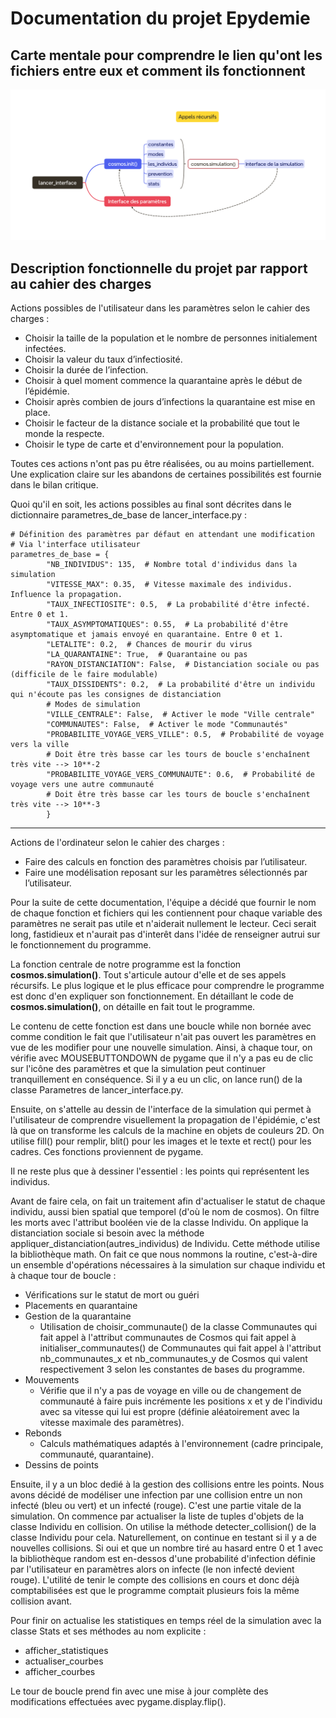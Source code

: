 # Documentation du projet Epydemie

## Carte mentale pour comprendre le lien qu'ont les fichiers entre eux et comment ils fonctionnent

![Carte mentale](epydemie-map.png)

## Description fonctionnelle du projet par rapport au cahier des charges

Actions possibles de l'utilisateur dans les paramètres selon le cahier des charges :

- Choisir la taille de la population et le nombre de personnes
initialement infectées.
- Choisir la valeur du taux d’infectiosité.
- Choisir la durée de l’infection.
- Choisir à quel moment commence la quarantaine après le début de
l’épidémie.
- Choisir après combien de jours d’infections la quarantaine est mise
en place.
- Choisir le facteur de la distance sociale et la probabilité que tout le monde la respecte.
- Choisir le type de carte et d'environnement pour la population.

Toutes ces actions n'ont pas pu être réalisées, ou au moins partiellement. Une explication claire sur les abandons
de certaines possibilités est fournie dans le bilan critique.

Quoi qu'il en soit, les actions possibles au final sont décrites dans le dictionnaire parametres_de_base de lancer_interface.py :

```
# Définition des paramètres par défaut en attendant une modification
# Via l'interface utilisateur
parametres_de_base = {
        "NB_INDIVIDUS": 135,  # Nombre total d'individus dans la simulation
        "VITESSE_MAX": 0.35,  # Vitesse maximale des individus. Influence la propagation.
        "TAUX_INFECTIOSITE": 0.5,  # La probabilité d'être infecté. Entre 0 et 1.
        "TAUX_ASYMPTOMATIQUES": 0.55,  # La probabilité d'être asymptomatique et jamais envoyé en quarantaine. Entre 0 et 1.
        "LETALITE": 0.2,  # Chances de mourir du virus
        "LA_QUARANTAINE": True,  # Quarantaine ou pas
        "RAYON_DISTANCIATION": False,  # Distanciation sociale ou pas (difficile de le faire modulable)
        "TAUX_DISSIDENTS": 0.2,  # La probabilité d'être un individu qui n'écoute pas les consignes de distanciation
        # Modes de simulation
        "VILLE_CENTRALE": False,  # Activer le mode "Ville centrale"
        "COMMUNAUTES": False,  # Activer le mode "Communautés"
        "PROBABILITE_VOYAGE_VERS_VILLE": 0.5,  # Probabilité de voyage vers la ville
        # Doit être très basse car les tours de boucle s'enchaînent très vite --> 10**-2
        "PROBABILITE_VOYAGE_VERS_COMMUNAUTE": 0.6,  # Probabilité de voyage vers une autre communauté
        # Doit être très basse car les tours de boucle s'enchaînent très vite --> 10**-3
        }
```

---

Actions de l'ordinateur selon le cahier des charges :

- Faire des calculs en fonction des paramètres choisis par l’utilisateur.
- Faire une modélisation reposant sur les paramètres sélectionnés par l’utilisateur.

 Pour la suite de cette documentation, l'équipe a décidé que fournir le nom de chaque fonction et fichiers qui les contiennent pour chaque
 variable des paramètres ne serait pas utile et n'aiderait nullement le lecteur. Ceci serait long, fastidieux et n'aurait pas d'interêt dans
 l'idée de renseigner autrui sur le fonctionnement du programme.

 La fonction centrale de notre programme est la fonction **cosmos.simulation()**. Tout s'articule autour d'elle et de ses appels récursifs.
 Le plus logique et le plus efficace pour comprendre le programme est donc d'en expliquer son fonctionnement.
 En détaillant le code de **cosmos.simulation()**, on détaille en fait tout le programme.

 Le contenu de cette fonction est dans une boucle while non bornée avec comme condition le fait que l'utilisateur n'ait pas
 ouvert les paramètres en vue de les modifier pour une nouvelle simulation.
Ainsi, à chaque tour, on vérifie avec MOUSEBUTTONDOWN de pygame que il n'y a pas eu de clic sur l'icône des paramètres et que la
simulation peut continuer tranquillement en conséquence.
Si il y a eu un clic, on lance run() de la classe Parametres de lancer_interface.py.

Ensuite, on s'attelle au dessin de l'interface de la simulation qui permet à l'utilisateur de comprendre visuellement
la propagation de l'épidémie, c'est là que on transforme les calculs de la machine en objets de couleurs 2D.
On utilise fill() pour remplir, blit() pour les images et le texte et rect() pour les cadres. Ces fonctions proviennent de pygame.

Il ne reste plus que à dessiner l'essentiel : les points qui représentent les individus.

Avant de faire cela, on fait un traitement afin d'actualiser le statut de chaque individu, aussi bien spatial que temporel (d'où le nom de cosmos).
On filtre les morts avec l'attribut booléen vie de la classe Individu.
On applique la distanciation sociale si besoin avec la méthode appliquer_distanciation(autres_individus) de Individu. Cette méthode
utilise la bibliothèque math.
On fait ce que nous nommons la routine, c'est-à-dire un ensemble d'opérations nécessaires à la simulation sur chaque individu et à chaque tour de boucle :
- Vérifications sur le statut de mort ou guéri
- Placements en quarantaine
- Gestion de la quarantaine
    - Utilisation de choisir_communaute() de la classe Communautes qui fait appel à l'attribut communautes de Cosmos
    qui fait appel à initialiser_communautes() de Communautes qui fait appel à l'attribut nb_communautes_x et nb_communautes_y de Cosmos
    qui valent respectivement 3 selon les constantes de bases du programme.
- Mouvements
    - Vérifie que il n'y a pas de voyage en ville ou de changement de communauté à faire puis incrémente les positions x et y de l'individu avec sa vitesse
    qui lui est propre (définie aléatoirement avec la vitesse maximale des paramètres).
- Rebonds
    - Calculs mathématiques adaptés à l'environnement (cadre principale, communauté, quarantaine).
- Dessins de points

Ensuite, il y a un bloc dedié à la gestion des collisions entre les points. Nous avons décidé de modéliser une infection par une collision
entre un non infecté (bleu ou vert) et un infecté (rouge). C'est une partie vitale de la simulation.
On commence par actualiser la liste de tuples d'objets de la classe Individu en collision. On utilise la méthode detecter_collision() de la classe
Individu pour cela.
Naturellement, on continue en testant si il y a de nouvelles collisions. Si oui et que un nombre tiré au hasard entre 0 et 1 avec la bibliothèque
random est en-dessos d'une probabilité d'infection définie par l'utilisateur en paramètres alors on infecte (le non infecté devient rouge).
L'utilité de tenir le compte des collisions en cours et donc déjà comptabilisées est que le programme comptait plusieurs fois la même collision avant.

Pour finir on actualise les statistiques en temps réel de la simulation avec la classe Stats et ses méthodes au nom explicite :
- afficher_statistiques
- actualiser_courbes
- afficher_courbes

Le tour de boucle prend fin avec une mise à jour complète des modifications effectuées avec pygame.display.flip().





